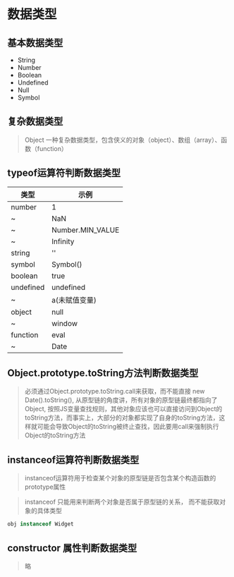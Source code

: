 # 数据类型

## 基本数据类型

- String
- Number
- Boolean
- Undefined
- Null
- Symbol

## 复杂数据类型

> Object 一种复杂数据类型，包含侠义的对象（object）、数组（array）、函数（function）

## typeof运算符判断数据类型

| 类型      | 示例             |
| --------- | ---------------- |
| number    | 1                |
| ~         | NaN              |
| ~         | Number.MIN_VALUE |
| ~         | Infinity         |
| string    | ''               |
| symbol    | Symbol()         |
| boolean   | true             |
| undefined | undefined        |
| ~         | a(未赋值变量)    |
| object    | null             |
| ~         | window           |
| function  | eval             |
| ~         | Date             |

## Object.prototype.toString方法判断数据类型

> 必须通过Object.prototype.toString.call来获取，而不能直接 new Date().toString(), 从原型链的角度讲，所有对象的原型链最终都指向了Object, 按照JS变量查找规则，其他对象应该也可以直接访问到Object的toString方法，而事实上，大部分的对象都实现了自身的toString方法，这样就可能会导致Object的toString被终止查找，因此要用call来强制执行Object的toString方法

## instanceof运算符判断数据类型

> instanceof运算符用于检查某个对象的原型链是否包含某个构造函数的prototype属性

> instanceof 只能用来判断两个对象是否属于原型链的关系， 而不能获取对象的具体类型

```js
obj instanceof Widget
```

## constructor 属性判断数据类型

> 略
